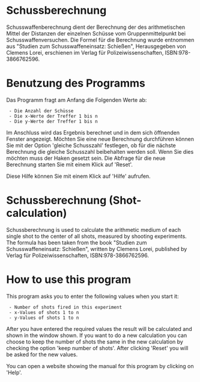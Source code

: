 # Schussberechnung
Schusswaffenberechnung dient der Berechnung der des arithmetischen Mittel der Distanzen der einzelnen Schüsse vom Gruppenmittelpunkt bei Schusswaffenversuchen. Die Formel für die Berechnung wurde entnommen aus "Studien zum Schusswaffeneinsatz: Schießen", Herausgegeben von Clemens Lorei, erschienen im Verlag für Polizeiwissenschaften, ISBN:978-3866762596.

# Benutzung des Programms

Das Programm fragt am Anfang die Folgenden Werte ab:

     - Die Anzahl der Schüsse
     - Die x-Werte der Treffer 1 bis n
     - Die y-Werte der Treffer 1 bis n

Im Anschluss wird das Ergebnis berechnet und in dem sich öffnenden Fenster angezeigt. Möchten Sie eine neue Berechnung durchführen können Sie mit der Option 'gleiche Schusszahl' festlegen, ob für die nächste Berechnung die gleiche Schusszahl beibehalten werden soll. Wenn Sie dies möchten muss der Haken gesetzt sein. Die Abfrage für die neue Berechnung starten Sie mit einem Klick auf 'Reset'.

Diese Hilfe können Sie mit einem Klick auf 'Hilfe' aufrufen.


# Schussberechnung (Shot-calculation)
Schussberechnung is used to calculate the arithmetic medium of each single shot to the center of all shots, measured by shooting experiments. The formula has been taken from the book "Studien zum Schusswaffeneinsatz: Schießen", written by Clemens Lorei, published by Verlag für Polizeiwissenschaften, ISBN:978-3866762596.

# How to use this program

This program asks you to enter the following values when you start it:

     - Number of shots fired in this experiment
     - x-Values of shots 1 to n
     - y-Values of shots 1 to n
     
After you have entered the required values the result will be calculated and shown in the window shown. If you want to do a new calculation you can choose to keep the number of shots the same in the new calculation by checking the option 'keep number of shots'. After clicking 'Reset' you will be asked for the new values.

You can open a website showing the manual for this program by clicking on 'Help'.
